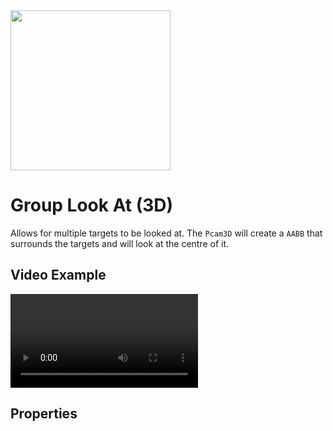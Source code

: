<img src="/assets/icons/look-at-group.svg" height="256" width="256"/>


# Group Look At (3D)

Allows for multiple targets to be looked at. The `Pcam3D` will create a `AABB` that surrounds the targets and will look at the centre of it.

## Video Example
<video controls>
<source src="/assets/videos/look-at-group.mp4">
</video>

## Properties

<Property propertyName="Look At Group" propertyType="Array[Node3D]" propertyDefault="null">
<template v-slot:propertyDescription>

Defines the group of targets that the camera should be looking at. It will be looking at the centre of all the assigned targets.

</template>
<template v-slot:setMethod>

`void` append_look_at_group_node(`Node3D` target_node)

`void` append_look_at_group_node_array(`Array[Node3D]` target_nodes)

`void` erase_look_at_group_node(`Node3D` target_node)

</template>
<template v-slot:setExample>

::: details Example
```gdscript
# Appends one node to the Look At Group
pcam.append_look_at_group_node(target)

# Appends an array of nodes to the Look At Group
pcam.append_look_at_group_node_array(targets)

# Removes a node from the Look At Group
pcam.erase_look_at_group_node(target)
```
:::

</template>
<template v-slot:getMethod>

`Array[Node3D]` get_look_at_group_nodes()

</template>
<template v-slot:getExample>

::: details Example
```gdscript
pcam.get_look_at_group_nodes()
```
:::

</template>
</Property>

<!--@include: ./parts/look-at-offset.md-->